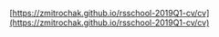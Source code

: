 [https://zmitrochak.github.io/rsschool-2019Q1-cv/cv](https://zmitrochak.github.io/rsschool-2019Q1-cv/cv)
